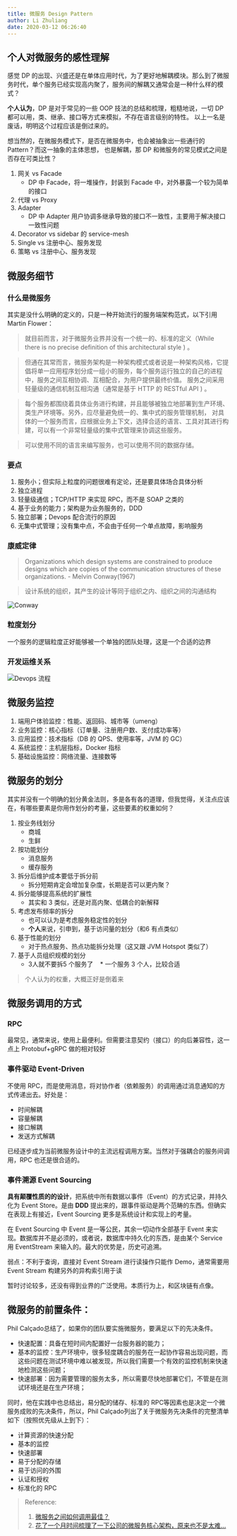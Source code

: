 ```yaml
---
title: 微服务 Design Pattern
author: Li Zhuliang
date: 2020-03-12 06:26:40
---
```


## 个人对微服务的感性理解
感觉 DP 的出现、兴盛还是在单体应用时代，为了更好地解耦模块。那么到了微服务时代，单个服务已经实现高内聚了，服务间的解耦又通常会是一种什么样的模式？

**个人认为**，DP 是对于常见的一些 OOP 技法的总结和梳理，粗糙地说，一切 DP都可以用，类、继承、接口等方式来模拟，不存在语言级别的特性。
以上一名是废话，明明这个过程应该是倒过来的。

想当然的，在微服务模式下，是否在微服务中，也会被抽象出一些通行的 Pattern？而这一抽象的主体思想，
也是解耦，那 DP 和微服务的常见模式之间是否存在可类比性？

1. 网关 vs Facade
    * DP 中 Facade，将一堆操作，封装到 Facade 中，对外暴露一个较为简单的接口
2. 代理 vs Proxy
3. Adapter
    * DP 中 Adapter 用户协调多继承导致的接口不一致性，主要用于解决接口一致性问题
4. Decorator vs sidebar 的 service-mesh
5. Single vs 注册中心、服务发现
6. 策略 vs 注册中心、服务发现

## 微服务细节
### 什么是微服务
其实是没什么明确的定义的，只是一种开始流行的服务端架构范式，以下引用 Martin Flower：
>就目前而言，对于微服务业界并没有一个统一的、标准的定义（While there is no precise definition of this architectural style ) 。

>但通在其常而言，微服务架构是一种架构模式或者说是一种架构风格，它提倡将单一应用程序划分成一组小的服务，每个服务运行独立的自己的进程中，服务之间互相协调、互相配合，为用户提供最终价值。
>服务之间采用轻量级的通信机制互相沟通（通常是基于 HTTP 的 RESTful API ) 。

>每个服务都围绕着具体业务进行构建，并且能够被独立地部署到生产环境、类生产环境等。另外，应尽量避免统一的、集中式的服务管理机制，
>对具体的一个服务而言，应根据业务上下文，选择合适的语言、工具对其进行构建，可以有一个非常轻量级的集中式管理来协调这些服务。

>可以使用不同的语言来编写服务，也可以使用不同的数据存储。

### 要点
1. 服务小；但实际上粒度的问题很难有定论，还是要具体场合具体分析
2. 独立进程
3. 轻量级通信；TCP/HTTP 来实现 RPC，而不是 SOAP 之类的
4. 基于业务的能力；架构是为业务服务的，DDD
5. 独立部署；Devops 配合流行的原因
6. 无集中式管理；没有集中点，不会由于任何一个单点故障，影响服务
 
### 康威定律
>Organizations which design systems are constrained to produce designs which are copies of the communication structures of these organizations. - Melvin Conway(1967)

>设计系统的组织，其产生的设计等同于组织之内、组织之间的沟通结构

![Conway](https://cdn.jsdelivr.net/gh/wildcloud3/image_bed@master/2022/04/upgit_20220403_1648993256.png)

### 粒度划分
一个服务的逻辑粒度正好能够被一个单独的团队处理，这是一个合适的边界

### 开发运维关系
![Devops 流程](https://cdn.jsdelivr.net/gh/wildcloud3/image_bed@master/2022/04/upgit_20220403_1648993276.png)

## 微服务监控
1. 端用户体验监控：性能、返回码、城市等（umeng）
2. 业务监控：核心指标（订单量、注册用户数、支付成功率等）
3. 应用监控：技术指标（DB 的 QPS、使用率等，JVM 的 GC）
4. 系统监控：主机层指标，Docker 指标
5. 基础设施监控：网络流量、连接数等

## 微服务的划分
其实并没有一个明确的划分黄金法则，多是各有各的道理，但我觉得，关注点应该在，有哪些要素是你用作划分的考量，这些要素的权重如何？
1. 按业务线划分
	  * 商城
    * 生鲜
2. 按功能划分
    * 消息服务
    * 缓存服务
3. 拆分后维护成本要低于拆分前
	* 拆分短期肯定会增加复杂度，长期是否可以更内聚？
4. 拆分能够提高系统的扩展性
	* 其实和 3 类似，还是对高内聚、低耦合的新解释
5. 考虑发布频率的拆分
    * 也可以认为是考虑服务稳定性的划分
    * **个人**来说，引申到，基于访问量的划分（和6 有点类似）
6. 基于性能的划分
	* 对于热点服务、热点功能拆分处理（这又跟 JVM Hotspot 类似了）
7. 基于人员组织规模的划分
	* 3人就不要拆5 个服务了
    * 一个服务 3 个人，比较合适
> 个人认为的权重，大概正好是倒着来


## 微服务调用的方式
### RPC
最常见，通常来说，使用上最便利。但需要注意契约（接口）的向后兼容性，这一点上 Protobuf+gRPC 做的相对较好

### 事件驱动 Event-Driven
不使用 RPC，而是使用消息，将对协作者（依赖服务）的调用通过消息通知的方式传递出去。好处是：
* 时间解耦
* 容量解耦
* 接口解耦
* 发送方式解耦

已经逐步成为当前微服务设计中的主流远程调用方案。当然对于强耦合的服务间调用，RPC 也还是很合适的。

### 事件溯源 Event Sourcing
**具有颠覆性质的的设计**，把系统中所有数据以事件（Event）的方式记录，并持久化为 Event Store。是由 **DDD** 提出来的，跟事件驱动是两个范畴的东西。但确实在表现上有接近，Event Sourcing 更多是系统设计和实现上的考量。

在 Event Sourcing 中 Event 是一等公民，其余一切动作全部基于 Event 来实现。数据库并不是必须的，或者说，数据库中持久化的东西，是由某个 Service 用 EventStream 来输入的。最大的优势是，历史可追溯。

弱点：不利于查询，直接对 Event Stream 进行读操作只能作 Demo，通常需要用 Event Stream 构建另外的异构索引用于读

暂时讨论较多，还没有得到业界的广泛使用。本质行为上，和区块链有点像。

## 微服务的前置条件：
Phil Calçado总结了，如果你的团队要实施微服务，要满足以下的先决条件。
* 快速配置：具备在短时间内配置好一台服务器的能力；
* 基本的监控：生产环境中，很多轻度耦合的服务在一起协作容易出现问题，而这些问题在测试环境中难以被发现，所以我们需要一个有效的监控机制来快速地检测这些问题；
* 快速部署：因为需要管理的服务太多，所以需要尽快地部署它们，不管是在测试环境还是在生产环境；

同时，他在实践中也总结出，易分配的储存、标准的 RPC等因素也是决定一个微服务成败的先决条件，所以，Phil Calçado列出了关于微服务先决条件的完整清单如下（按照优先级从上到下）：
* 计算资源的快速分配
* 基本的监控
* 快速部署
* 易于分配的存储
* 易于访问的外围
* 认证和授权
* 标准化的 RPC

>Reference:
>1. [微服务之间如何调用最佳？](https://mp.weixin.qq.com/s/9FT6jAU89Y9pBxiiJ0NzfQ)
>2. [花了一个月时间梳理了一下公司的微服务核心架构，原来也不是太难...](https://mp.weixin.qq.com/s/PlXRkqgimt35gmLetBPF8A)
